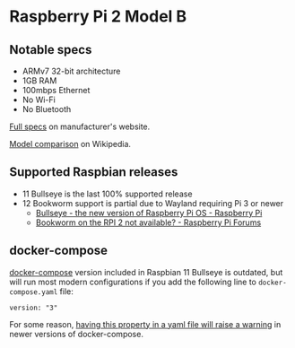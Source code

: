 # Raspberry Pi 2 Model B

## Notable specs
- ARMv7 32-bit architecture
- 1GB RAM
- 100mbps Ethernet
- No Wi-Fi
- No Bluetooth

[Full specs](https://www.raspberrypi.com/products/raspberry-pi-2-model-b/) on manufacturer's website.

[Model comparison](https://en.wikipedia.org/wiki/Raspberry_Pi#Model_comparison) on Wikipedia.

## Supported Raspbian releases
- 11 Bullseye is the last 100% supported release
- 12 Bookworm support is partial due to Wayland requiring Pi 3 or newer
  - [Bullseye - the new version of Raspberry Pi OS - Raspberry Pi](https://www.raspberrypi.com/news/raspberry-pi-os-debian-bullseye/)
  - [Bookworm on the RPI 2 not available? - Raspberry Pi Forums](https://forums.raspberrypi.com/viewtopic.php?t=365567)

## docker-compose
[docker-compose](https://docs.docker.com/compose/) version included in Raspbian 11 Bullseye is outdated, but will run most modern configurations if you add the following line to `docker-compose.yaml` file:
```
version: "3"
```
For some reason, [having this property in a yaml file will raise a warning](https://docs.docker.com/compose/compose-file/04-version-and-name/#version-top-level-element-obsolete) in newer versions of docker-compose.
